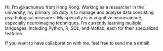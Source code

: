 Hi, I’m @kachunwu from Hong Kong. Working as a researcher in the university, my primary job duty is to manage and analyse data consisting psychological measures. My specialty is in cognitive neuroscience, especially neuroimaging techniques. I’m currently learning multiple languages, including Python, R, SQL, and Matlab, each for their specialized features.

If you want to have collaboration with me, feel free to send me a email!

<!---
kachunwu/kachunwu is a ✨ special ✨ repository because its `README.md` (this file) appears on your GitHub profile.
You can click the Preview link to take a look at your changes.
--->
